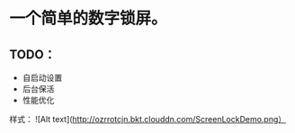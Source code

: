 # 一个简单的数字锁屏。
## TODO：
- 自启动设置
- 后台保活
- 性能优化

样式：
![Alt text](http://ozrrotcjn.bkt.clouddn.com/ScreenLockDemo.png）